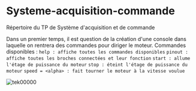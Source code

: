 # Systeme-acquisition-commande
Répertoire du TP de Système d'acquisition et de commande

Dans un premier temps, il est question de la création d'une console dans laquelle on rentrera des commandes pour diriger le moteur.
Commandes disponibles :
``help : affiche toutes les commandes disponibles``
``pinout : affiche toutes les broches connectées et leur fonction``
``start : allume l'étage de puissance du moteur``
``stop : éteint l'étage de puissance du moteur``
``speed = <alpha> : fait tourner le moteur à la vitesse voulue``

![tek00000](https://user-images.githubusercontent.com/86347317/141968295-56410056-098b-42b9-88f9-33dc8b2ca38a.png)
